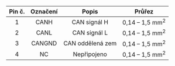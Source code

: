 | **Pin č.** | **Označení** | **Popis** | **Průřez** |
| :---: | :---: | :---: | :---: |
| 1 | CANH | CAN signál H | 0,14 – 1,5 mm<sup>2</sup> |
| 2 | CANL | CAN signál L | 0,14 – 1,5 mm<sup>2</sup> |
| 3 | CANGND | CAN oddělená zem | 0,14 – 1,5 mm<sup>2</sup> |
| 4 | NC | Nepřipojeno | 0,14 – 1,5 mm<sup>2</sup> |
